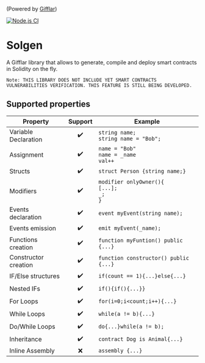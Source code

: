 (Powered by [Gifflar](https://github.com/GifflarJS-Framework))

[![Node.js CI](https://github.com/GifflarJS-Framework/solgen/actions/workflows/tests.yml/badge.svg)](https://github.com/GifflarJS-Framework/solgen/actions/workflows/tests.yml)

# Solgen

A Gifflar library that allows to generate, compile and deploy smart contracts in Solidity on the fly.

`Note: THIS LIBRARY DOES NOT INCLUDE YET SMART CONTRACTS VULNERABILITIES VERIFICATION. THIS FEATURE IS STILL BEING DEVELOPED.`

## Supported properties

| Property             |      Support       | Example                                               |
| -------------------- | :----------------: | ----------------------------------------------------- |
| Variable Declaration | :heavy_check_mark: | `string name;`<br/> `string name = "Bob";`            |
| Assignment           | :heavy_check_mark: | `name = "Bob"`<br/> `name = _name`<br/> `val++`       |
| Structs              | :heavy_check_mark: | `struct Person {string name;}`                        |
| Modifiers            | :heavy_check_mark: | `modifier onlyOwner(){`<br/>`[...];`<br/>`_;`<br/>`}` |
| Events declaration   | :heavy_check_mark: | `event myEvent(string name);`                         |
| Events emission      | :heavy_check_mark: | `emit myEvent(_name);`                                |
| Functions creation   | :heavy_check_mark: | `function myFuntion() public {...}`                   |
| Constructor creation | :heavy_check_mark: | `function constructor() public {...}`                 |
| IF/Else structures   | :heavy_check_mark: | `if(count == 1){...}else{...}`                        |
| Nested IFs           | :heavy_check_mark: | `if(){if(){...}}`                                     |
| For Loops            | :heavy_check_mark: | `for(i=0;i<count;i++){...}`                           |
| While Loops          | :heavy_check_mark: | `while(a != b){...}`                                  |
| Do/While Loops       | :heavy_check_mark: | `do{...}while(a != b);`                               |
| Inheritance          | :heavy_check_mark: | `contract Dog is Animal{...}`                         |
| Inline Assembly      |        :x:         | `assembly {...}`                                      |
